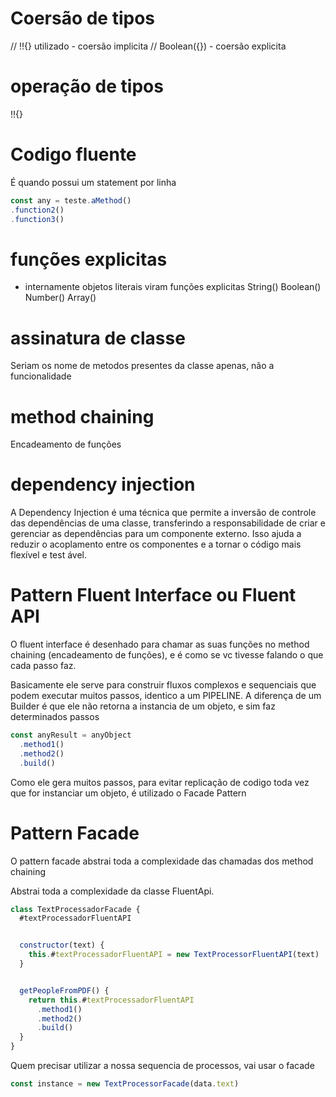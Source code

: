 # Coersão de tipos
// !!{} utilizado - coersão implicita
// Boolean({}) - coersão explicita

# operação de tipos
!!{}

# Codigo fluente
É quando possui um statement por linha
```javascript
const any = teste.aMethod()
.function2()
.function3()
```


# funções explicitas
* internamente objetos literais viram funções explicitas
String()
Boolean()
Number()
Array()

# assinatura de classe
Seriam os nome de metodos presentes da classe apenas, não a funcionalidade

# method chaining
Encadeamento de funções

# dependency injection
A Dependency Injection é uma técnica que permite a inversão de controle das dependências de uma classe, transferindo a responsabilidade de criar e gerenciar as dependências para um componente externo. Isso ajuda a reduzir o acoplamento entre os componentes e a tornar o código mais flexível e test ável.


# Pattern Fluent Interface ou Fluent API
O fluent interface é desenhado para chamar as suas funções no method chaining (encadeamento de funções), e é como se vc tivesse falando o que cada passo faz.

Basicamente ele serve para construir fluxos complexos e sequenciais que podem executar muitos passos, identico a um PIPELINE. A diferença de um Builder é que ele não retorna a instancia de um objeto, e sim faz determinados passos

```javascript
const anyResult = anyObject
  .method1()
  .method2()
  .build()
```

Como ele gera muitos passos, para evitar replicação de codigo toda vez que for instanciar um objeto, é utilizado o Facade Pattern

# Pattern Facade
O pattern facade abstrai toda a complexidade das chamadas dos method chaining

Abstrai toda a complexidade da classe FluentApi.

```javascript
class TextProcessadorFacade {
  #textProcessadorFluentAPI


  constructor(text) {
    this.#textProcessadorFluentAPI = new TextProcessorFluentAPI(text)
  }


  getPeopleFromPDF() {
    return this.#textProcessadorFluentAPI
      .method1()
      .method2()
      .build()
  }
}
```

Quem precisar utilizar a nossa sequencia de processos, vai usar o facade

```javascript
const instance = new TextProcessorFacade(data.text)
```